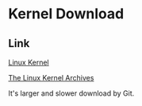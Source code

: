 
# Kernel Download

## Link

[Linux Kernel](https://mirror.bjtu.edu.cn/kernel/linux/kernel/)

[The Linux Kernel Archives](https://www.kernel.org/)

It's larger and slower download by Git.









